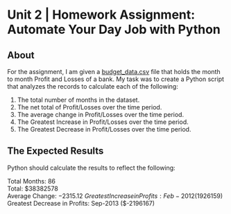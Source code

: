 # Unit 2 | Homework Assignment: Automate Your Day Job with Python

## About
For the assignment, I am given a [budget_data.csv](PyBank/budget_data.csv) file that holds the month to month Profit and Losses of a bank. My task was to create a Python script that analyzes the records to calculate each of the following:

1. The total number of months in the dataset.
2. The net total of Profit/Losses over the time period.
3. The average change in Profit/Losses over the time period.
4. The Greatest Increase in Profit/Losses over the time period.
5. The Greatest Decrease in Profit/Losses over the time period.

## The Expected Results
Python should calculate the results to reflect the following:

Total Months: 86\
Total: $38382578\
Average  Change: $-2315.12\
Greatest Increase in Profits: Feb-2012 ($1926159)\
Greatest Decrease in Profits: Sep-2013 ($-2196167)